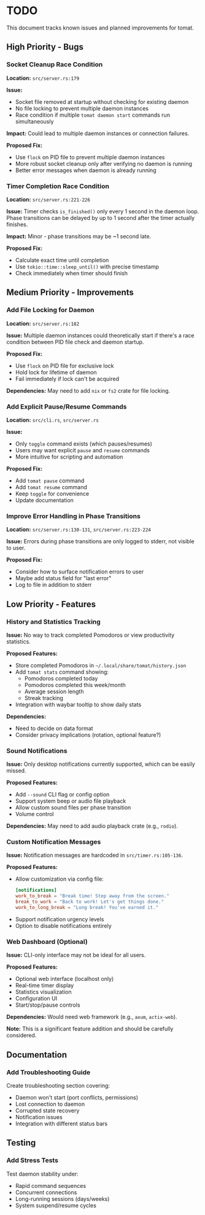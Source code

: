 # TODO

This document tracks known issues and planned improvements for tomat.

## High Priority - Bugs

### Socket Cleanup Race Condition

**Location:** `src/server.rs:179`

**Issue:**

- Socket file removed at startup without checking for existing daemon
- No file locking to prevent multiple daemon instances
- Race condition if multiple `tomat daemon start` commands run simultaneously

**Impact:** Could lead to multiple daemon instances or connection failures.

**Proposed Fix:**

- Use `flock` on PID file to prevent multiple daemon instances
- More robust socket cleanup only after verifying no daemon is running
- Better error messages when daemon is already running

### Timer Completion Race Condition

**Location:** `src/server.rs:221-226`

**Issue:** Timer checks `is_finished()` only every 1 second in the daemon loop. Phase transitions can be delayed by up to 1 second after the timer actually finishes.

**Impact:** Minor - phase transitions may be ~1 second late.

**Proposed Fix:**

- Calculate exact time until completion
- Use `tokio::time::sleep_until()` with precise timestamp
- Check immediately when timer should finish

## Medium Priority - Improvements

### Add File Locking for Daemon

**Location:** `src/server.rs:182`

**Issue:** Multiple daemon instances could theoretically start if there's a race condition between PID file check and daemon startup.

**Proposed Fix:**

- Use `flock` on PID file for exclusive lock
- Hold lock for lifetime of daemon
- Fail immediately if lock can't be acquired

**Dependencies:** May need to add `nix` or `fs2` crate for file locking.

### Add Explicit Pause/Resume Commands

**Location:** `src/cli.rs`, `src/server.rs`

**Issue:**

- Only `toggle` command exists (which pauses/resumes)
- Users may want explicit `pause` and `resume` commands
- More intuitive for scripting and automation

**Proposed Fix:**

- Add `tomat pause` command
- Add `tomat resume` command
- Keep `toggle` for convenience
- Update documentation

### Improve Error Handling in Phase Transitions

**Location:** `src/server.rs:130-131`, `src/server.rs:223-224`

**Issue:** Errors during phase transitions are only logged to stderr, not visible to user.

**Proposed Fix:**

- Consider how to surface notification errors to user
- Maybe add status field for "last error"
- Log to file in addition to stderr

## Low Priority - Features

### History and Statistics Tracking

**Issue:** No way to track completed Pomodoros or view productivity statistics.

**Proposed Features:**

- Store completed Pomodoros in `~/.local/share/tomat/history.json`
- Add `tomat stats` command showing:
  - Pomodoros completed today
  - Pomodoros completed this week/month
  - Average session length
  - Streak tracking
- Integration with waybar tooltip to show daily stats

**Dependencies:**

- Need to decide on data format
- Consider privacy implications (rotation, optional feature?)

### Sound Notifications

**Issue:** Only desktop notifications currently supported, which can be easily missed.

**Proposed Features:**

- Add `--sound` CLI flag or config option
- Support system beep or audio file playback
- Allow custom sound files per phase transition
- Volume control

**Dependencies:** May need to add audio playback crate (e.g., `rodio`).

### Custom Notification Messages

**Issue:** Notification messages are hardcoded in `src/timer.rs:105-136`.

**Proposed Features:**

- Allow customization via config file:
  ```toml
  [notifications]
  work_to_break = "Break time! Step away from the screen."
  break_to_work = "Back to work! Let's get things done."
  work_to_long_break = "Long break! You've earned it."
  ```
- Support notification urgency levels
- Option to disable notifications entirely

### Web Dashboard (Optional)

**Issue:** CLI-only interface may not be ideal for all users.

**Proposed Features:**

- Optional web interface (localhost only)
- Real-time timer display
- Statistics visualization
- Configuration UI
- Start/stop/pause controls

**Dependencies:** Would need web framework (e.g., `axum`, `actix-web`).

**Note:** This is a significant feature addition and should be carefully considered.

## Documentation

### Add Troubleshooting Guide

Create troubleshooting section covering:

- Daemon won't start (port conflicts, permissions)
- Lost connection to daemon
- Corrupted state recovery
- Notification issues
- Integration with different status bars

## Testing

### Add Stress Tests

Test daemon stability under:

- Rapid command sequences
- Concurrent connections
- Long-running sessions (days/weeks)
- System suspend/resume cycles
